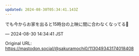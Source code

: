 ```yaml
---
updated: 2024-08-30T05:34:41.143Z
---
```


<p>でも今からお家を出ると15時台の上映に間に合わなくなってる🥲</p>

&mdash; 2024-08-30 14:34:41 JST

Original URL: https://mastodon.social/@sakuramochi0/113049343174018408
